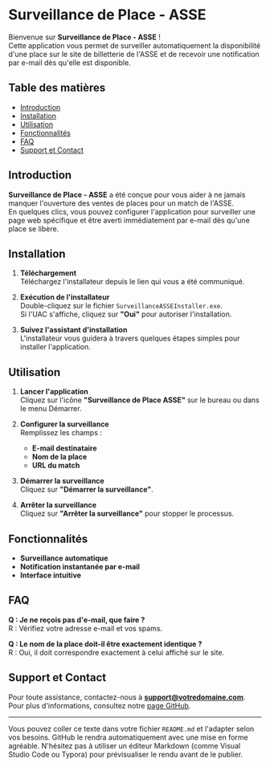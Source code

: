 # Surveillance de Place - ASSE

Bienvenue sur **Surveillance de Place - ASSE** !  
Cette application vous permet de surveiller automatiquement la disponibilité d'une place sur le site de billetterie de l'ASSE et de recevoir une notification par e-mail dès qu'elle est disponible.

## Table des matières

- [Introduction](#introduction)
- [Installation](#installation)
- [Utilisation](#utilisation)
- [Fonctionnalités](#fonctionnalités)
- [FAQ](#faq)
- [Support et Contact](#support-et-contact)

## Introduction

**Surveillance de Place - ASSE** a été conçue pour vous aider à ne jamais manquer l'ouverture des ventes de places pour un match de l'ASSE.  
En quelques clics, vous pouvez configurer l'application pour surveiller une page web spécifique et être averti immédiatement par e-mail dès qu'une place se libère.

## Installation

1. **Téléchargement**  
   Téléchargez l'installateur depuis le lien qui vous a été communiqué.

2. **Exécution de l'installateur**  
   Double-cliquez sur le fichier `SurveillanceASSEInstaller.exe`.  
   Si l'UAC s'affiche, cliquez sur **"Oui"** pour autoriser l'installation.

3. **Suivez l'assistant d'installation**  
   L'installateur vous guidera à travers quelques étapes simples pour installer l'application.

## Utilisation

1. **Lancer l'application**  
   Cliquez sur l'icône **"Surveillance de Place ASSE"** sur le bureau ou dans le menu Démarrer.

2. **Configurer la surveillance**  
   Remplissez les champs :
   - **E-mail destinataire**
   - **Nom de la place**
   - **URL du match**

3. **Démarrer la surveillance**  
   Cliquez sur **"Démarrer la surveillance"**.

4. **Arrêter la surveillance**  
   Cliquez sur **"Arrêter la surveillance"** pour stopper le processus.

## Fonctionnalités

- **Surveillance automatique**
- **Notification instantanée par e-mail**
- **Interface intuitive**

## FAQ

**Q : Je ne reçois pas d'e-mail, que faire ?**  
R : Vérifiez votre adresse e-mail et vos spams.

**Q : Le nom de la place doit-il être exactement identique ?**  
R : Oui, il doit correspondre exactement à celui affiché sur le site.

## Support et Contact

Pour toute assistance, contactez-nous à **support@votredomaine.com**.  
Pour plus d'informations, consultez notre [page GitHub](https://github.com/Fababidu43?tab=repositories).

---

Vous pouvez coller ce texte dans votre fichier `README.md` et l'adapter selon vos besoins. GitHub le rendra automatiquement avec une mise en forme agréable. N'hésitez pas à utiliser un éditeur Markdown (comme Visual Studio Code ou Typora) pour prévisualiser le rendu avant de le publier.
